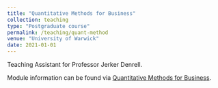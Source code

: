 ```yaml
---
title: "Quantitative Methods for Business"
collection: teaching
type: "Postgraduate course"
permalink: /teaching/quant-method
venue: "University of Warwick"
date: 2021-01-01
---
```


Teaching Assistant for Professor Jerker Denrell. 

Module information can be found via [Quantitative Methods for Business](https://courses.warwick.ac.uk/modules/2021/IB9BA-15).
